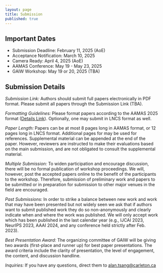 ```yaml
---
layout: page
title: Submission
published: true
---
```


## Important Dates
* Submission Deadline: February 11, 2025 (AoE)
* Acceptance Notification: March 10, 2025
* Camera Ready: April 4, 2025 (AoE)
* AAMAS Conference: May 19 - May 23, 2025
* GAIW Workshop: May 19 or 20, 2025 (TBA)


<!--
* Workshop Talk Session 1: May 9th, 2022 (3:00-6:00 Auckland). [Zoom](https://psu.zoom.us/j/93817541262?pwd=M3VuaVNvb2p2T3UzS1Y3dUJmdVAwdz09).
* Workshop Talk  Session 2: May 9th, 2022 (11:00-14:00 Auckland). [Zoom](https://psu.zoom.us/j/93817541262?pwd=M3VuaVNvb2p2T3UzS1Y3dUJmdVAwdz09).
* Poster Session 1: May 10th, 2022 (02:00-02:55 Auckland). [Gather Town](https://app.gather.town/events/O8p6uZQ3G1EJELYsXH2v).
* Poster Session 2: May 10th, 2022 (06:15-07:15 Auckland). [Gather Town](https://app.gather.town/events/O8p6uZQ3G1EJELYsXH2v).
-->

<!--
### Poster Printing
TBD
-->

<!--
## Submission Site and Details
Authors should submit full papers electronically in PDF format. [CMT Submission Link](https://cmt3.research.microsoft.com/GAIW2025)
-->

<!--
Please use the following command if you are using the AAMAS format from the website before the `\title` command.

```
\setcopyright{rightsretained}
\acmConference[GAIW'24]{Appears at the 6th Games, Agents, and Incentives Workshop (GAIW-24). Held as part of the Workshops at the 22st International Conference on Autonomous Agents and Multiagent Systems.}{May 2024}{Auckland, New Zealand}{Abramowitz, Aziz, Dickerson, Hosseini, Mattei, Obraztsova, Rabinovich, Tsang, Wąs (Chairs)} 
```
-->


## Submission Details
*Submission Link:* Authors should submit full papers electronically in PDF format. Please submit all papers through the Submission Link (TBA).

*Formatting Guidelines:* Please format papers according to the AAMAS 2025 format ([Details Link](https://aamas2025.org/index.php/conference/calls/submission-instructions-main-technical-track/)). Optionally, one may submit in LNCS format as well.

*Paper Length:* Papers can be at most 8 pages long in AAMAS format, or 12 pages long in LNCS format. Additional pages for may be used for references. Supplemental material can be appended at the end of the paper. However, reviewers are instructed to make their evaluations based on the main submission, and are not obligated to consult the supplemental material.

*Multiple Submission:* To widen participation and encourage discussion, there will be no formal publication of workshop proceedings. We will, however, post the accepted papers online to the benefit of the participants to the workshop. Therefore, submission of preliminary work and papers to be submitted or in preparation for submission to other major venues in the field are encouraged.

<!--
*Anonymity:* We leave the option up to submitters (except for in the case of resubmitted work below) as to whether or not to submit single- or double- anonymous. If you wish to submit single anonymous only (i.e., authors names are revealed), please leave your name(s) on the submission. However, the submission system will be set to not reveal authors information to reviewers within the system.
-->

*Past Submissions:* In order to strike a balance between new work and work that may have been presented but not widely seen we ask that if authors want to submit published work they do so non-anonymously and clearly indicate when and where the work was published. We will only accept work which has been published in the last calendar year (e.g., IJCAI 2023, NeurIPS 2023, AAAI 2024, and any conference held strictly after Feb. 2023).

*Best Presentation Award:* The organizing committee of GAIW will be giving two awards (first-place and runner up) for best paper presentations. The award criteria include the clarity of presentation, the level of engagement, the content, and discussion handline.

*Inquiries:* If you have any questions, direct them to alan.tsang@carleton.ca
